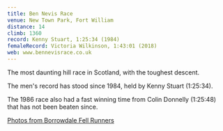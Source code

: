 ```yaml
---
title: Ben Nevis Race
venue: New Town Park, Fort William
distance: 14
climb: 1360
record: Kenny Stuart, 1:25:34 (1984)
femaleRecord: Victoria Wilkinson, 1:43:01 (2018)
web: www.bennevisrace.co.uk
---
```

The most daunting hill race in Scotland, with the toughest descent.

The men's record has stood since 1984, held by Kenny Stuart (1:25:34).

The 1986 race also had a fast winning time from Colin Donnelly (1:25:48) that has not been beaten since.

[Photos from Borrowdale Fell Runners](http://www.keswicklakedistrict.co.uk/fellraces/moreraces.htm)
